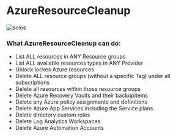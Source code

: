 # AzureResourceCleanup
![solos](https://github.com/MARCO-K/AzureResourceCleanup/assets/17045768/b890c071-4e59-4134-a249-fb6427f470fb)
### What AzureResourceCleanup can do:
- List ALL resources in ANY Resource groups
- List ALL available resources types in ANY Provider
- Unlock lockes Azure resources
- Delete ALL resource groups (without a specific Tag) under all subscriptions
- Delete all resources within those resource groups
- Delete Azure Recovery Vaults and their backupitems
- Delete any Azure policy assignments and definitions
- Delete Azure App Services including the Service plans
- Delete directory custom roles
- Delete Log Analytics Workspaces
- Delete Azure Automation Accounts



